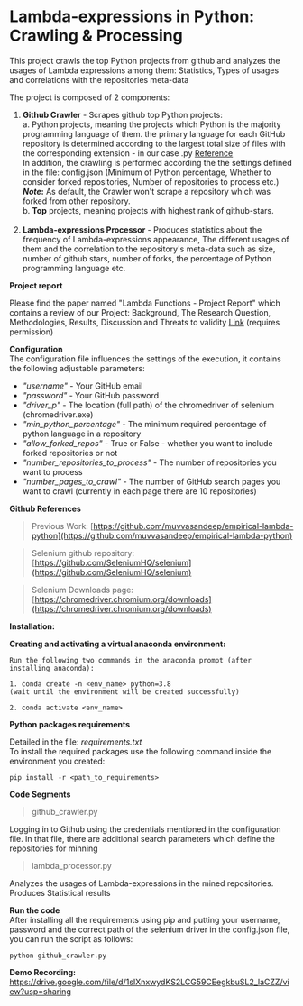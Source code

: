 # 	Lambda-expressions in Python: Crawling & Processing

This project crawls the top Python projects from github and analyzes the usages of Lambda expressions among them: 
Statistics, Types of usages and correlations with the repositories meta-data<br/>

The project is composed of 2 components:
  1. **Github Crawler** - Scrapes github top Python projects:<br/> 
      a. Python projects, meaning the projects which Python is the majority programming language of them. 
        the primary language for each GitHub repository is determined according to the largest total size of files with the corresponding extension - in our case .py
        [Reference](https://stackoverflow.com/questions/5318580/how-does-github-figure-out-a-projects-language)  
        In addition, the crawling is performed according the the settings defined in the file: config.json (Minimum of Python percentage, Whether to consider forked repositories, Number of repositories to process etc.)<br/>
        **_Note_:** As default, the Crawler won't scrape a repository which was forked from other repository.<br/>
      b. **Top** projects, meaning projects with highest rank of github-stars.<br/><br/>
   2. **Lambda-expressions Processor** - Produces statistics about the frequency of Lambda-expressions appearance,
                                      The different usages of them and the correlation to the repository's meta-data 
                                      such as size, number of github stars, number of forks, the percentage of Python 
                                      programming language etc.


**Project report**

Please find the paper named "Lambda Functions - Project Report" which contains a review of our Project: 
Background, The Research Question, Methodologies, Results, Discussion and Threats to validity
[Link](https://docs.google.com/document/d/1EvzsI9q-CPdfmiSDcerMIAtsMmOo_xp4CHxX99KSBhY/edit?usp=sharing)  (requires permission)<br/> 

**Configuration**<br/> 
The configuration file influences the settings of the execution, it contains the following adjustable parameters:<br/> 
  - *"username"* - Your GitHub email<br/> 
  - *"password"* - Your GitHub password<br/> 
  - *"driver_p"* - The location (full path) of the chromedriver of selenium (chromedriver.exe)<br/> 
  - *"min_python_percentage"* - The minimum required percentage of python language in a repository<br/> 
  - *"allow_forked_repos"* - True or False - whether you want to include forked repositories or not<br/> 
  - *"number_repositories_to_process"* - The number of repositories you want to process<br/> 
  - *"number_pages_to_crawl"* -  The number of GitHub search pages you want to crawl (currently in each page there are 10 repositories)<br/> 

**Github References**

>Previous Work: [https://github.com/muvvasandeep/empirical-lambda-python](https://github.com/muvvasandeep/empirical-lambda-python)

>Selenium github repository: [https://github.com/SeleniumHQ/selenium](https://github.com/SeleniumHQ/selenium)

>Selenium Downloads page: [https://chromedriver.chromium.org/downloads](https://chromedriver.chromium.org/downloads)


**Installation:**

**Creating and activating a virtual anaconda environment:**
```
Run the following two commands in the anaconda prompt (after installing anaconda):

1. conda create -n <env_name> python=3.8
(wait until the environment will be created successfully)

2. conda activate <env_name>
```

**Python packages requirements**


Detailed in the file: *requirements.txt*<br>
To install the required packages use the following command inside the environment you created:

```
pip install -r <path_to_requirements>
```

**Code Segments** 

>github_crawler.py

Logging in to Github using the credentials mentioned in the configuration file. In that file, there are additional 
search parameters which define the repositories for minning 

>lambda_processor.py

Analyzes the usages of Lambda-expressions in the mined repositories. Produces Statistical results



**Run the code**
<br>After installing all the requirements using pip and putting your username, password and the correct path of the selenium driver in the config.json file, you can run the script as follows:
```
python github_crawler.py
```

**Demo Recording:**
https://drive.google.com/file/d/1sIXnxwydKS2LCG59CEegkbuSL2_laCZZ/view?usp=sharing
